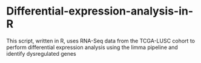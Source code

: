 # Differential-expression-analysis-in-R
This script, written in R, uses RNA-Seq data from the TCGA-LUSC cohort to perform differential expression analysis using the limma pipeline and identify dysregulated genes
